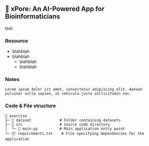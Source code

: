 <h2 id="xpore">
    🧬 xPore: An AI-Powered App for Bioinformaticians
</h2>
test

### Resource

<ul>
  <li>blahblah</li>
  <li>blahblah
    <ul>
      <li>blahblah</li>
      <li>blahblah</li>
    </ul>
  </li>
</ul>

### Notes

```plaintext
Lorem ipsum dolor sit amet, consectetur adipiscing elit. Aenean pulvinar nulla sapien, ut vehicula justo sollicitudin nec.
```

### Code & File structure

```plaintext
📂 exercise
├─ 📂 dataset             # Folder containing datasets
├─ 📂 src                 # Source code directory
│  └─ 📄 main.py          # Main application entry point
└─ 📦 requirements.txt    # File specifying dependencies for the application

```
